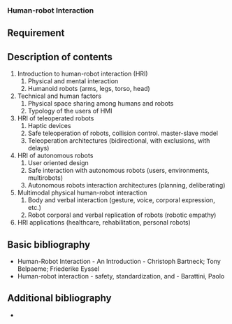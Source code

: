 ### Human-robot Interaction

## Requirement



## Description of contents

1. Introduction to human-robot interaction (HRI)
	1. Physical and mental interaction
	2. Humanoid robots (arms, legs, torso, head)
2. Technical and human factors
	1. Physical space sharing among humans and robots
	2. Typology of the users of HMI
3. HRI of teleoperated robots
	1. Haptic devices
	2. Safe teleoperation of robots, collision control. master-slave model
	3. Teleoperation architectures (bidirectional, with exclusions, with delays)
4. HRI of autonomous robots
	1. User oriented design
	2. Safe interaction with autonomous robots (users, environments, multirobots)
	3. Autonomous robots interaction architectures (planning, deliberating)
5. Multimodal physical human-robot interaction
	1. Body and verbal interaction (gesture, voice, corporal expression, etc.)
	2. Robot corporal and verbal replication of robots (robotic empathy)
6. HRI applications (healthcare, rehabilitation, personal robots)

## Basic bibliography

- Human-Robot Interaction - An Introduction - Christoph Bartneck; Tony Belpaeme; Friederike Eyssel
- Human-robot interaction - safety, standardization, and - Barattini, Paolo

## Additional bibliography

- 